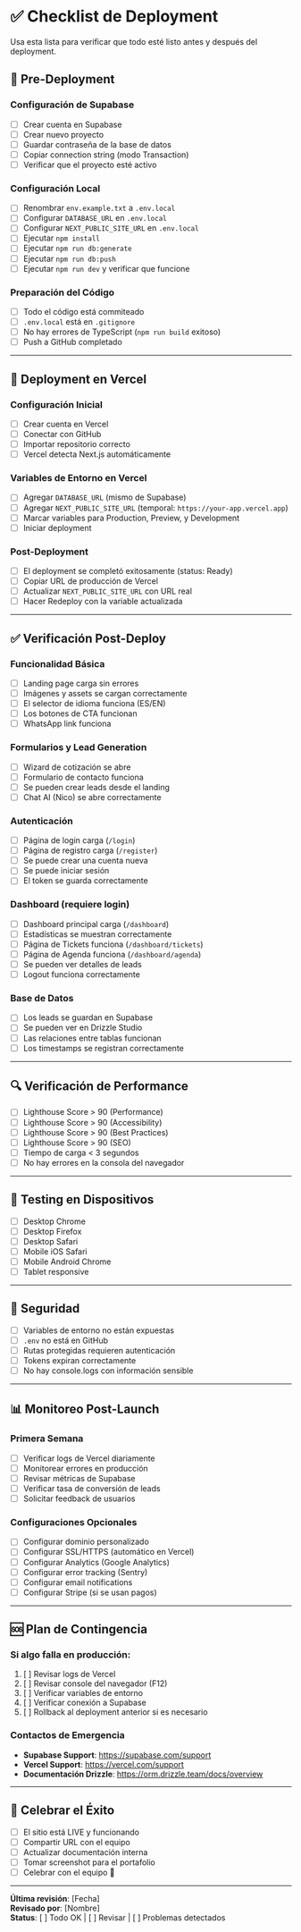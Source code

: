 # ✅ Checklist de Deployment

Usa esta lista para verificar que todo esté listo antes y después del deployment.

## 🔧 Pre-Deployment

### Configuración de Supabase
- [ ] Crear cuenta en Supabase
- [ ] Crear nuevo proyecto
- [ ] Guardar contraseña de la base de datos
- [ ] Copiar connection string (modo Transaction)
- [ ] Verificar que el proyecto esté activo

### Configuración Local
- [ ] Renombrar `env.example.txt` a `.env.local`
- [ ] Configurar `DATABASE_URL` en `.env.local`
- [ ] Configurar `NEXT_PUBLIC_SITE_URL` en `.env.local`
- [ ] Ejecutar `npm install`
- [ ] Ejecutar `npm run db:generate`
- [ ] Ejecutar `npm run db:push`
- [ ] Ejecutar `npm run dev` y verificar que funcione

### Preparación del Código
- [ ] Todo el código está commiteado
- [ ] `.env.local` está en `.gitignore`
- [ ] No hay errores de TypeScript (`npm run build` exitoso)
- [ ] Push a GitHub completado

---

## 🚀 Deployment en Vercel

### Configuración Inicial
- [ ] Crear cuenta en Vercel
- [ ] Conectar con GitHub
- [ ] Importar repositorio correcto
- [ ] Vercel detecta Next.js automáticamente

### Variables de Entorno en Vercel
- [ ] Agregar `DATABASE_URL` (mismo de Supabase)
- [ ] Agregar `NEXT_PUBLIC_SITE_URL` (temporal: `https://your-app.vercel.app`)
- [ ] Marcar variables para Production, Preview, y Development
- [ ] Iniciar deployment

### Post-Deployment
- [ ] El deployment se completó exitosamente (status: Ready)
- [ ] Copiar URL de producción de Vercel
- [ ] Actualizar `NEXT_PUBLIC_SITE_URL` con URL real
- [ ] Hacer Redeploy con la variable actualizada

---

## ✅ Verificación Post-Deploy

### Funcionalidad Básica
- [ ] Landing page carga sin errores
- [ ] Imágenes y assets se cargan correctamente
- [ ] El selector de idioma funciona (ES/EN)
- [ ] Los botones de CTA funcionan
- [ ] WhatsApp link funciona

### Formularios y Lead Generation
- [ ] Wizard de cotización se abre
- [ ] Formulario de contacto funciona
- [ ] Se pueden crear leads desde el landing
- [ ] Chat AI (Nico) se abre correctamente

### Autenticación
- [ ] Página de login carga (`/login`)
- [ ] Página de registro carga (`/register`)
- [ ] Se puede crear una cuenta nueva
- [ ] Se puede iniciar sesión
- [ ] El token se guarda correctamente

### Dashboard (requiere login)
- [ ] Dashboard principal carga (`/dashboard`)
- [ ] Estadísticas se muestran correctamente
- [ ] Página de Tickets funciona (`/dashboard/tickets`)
- [ ] Página de Agenda funciona (`/dashboard/agenda`)
- [ ] Se pueden ver detalles de leads
- [ ] Logout funciona correctamente

### Base de Datos
- [ ] Los leads se guardan en Supabase
- [ ] Se pueden ver en Drizzle Studio
- [ ] Las relaciones entre tablas funcionan
- [ ] Los timestamps se registran correctamente

---

## 🔍 Verificación de Performance

- [ ] Lighthouse Score > 90 (Performance)
- [ ] Lighthouse Score > 90 (Accessibility)
- [ ] Lighthouse Score > 90 (Best Practices)
- [ ] Lighthouse Score > 90 (SEO)
- [ ] Tiempo de carga < 3 segundos
- [ ] No hay errores en la consola del navegador

---

## 📱 Testing en Dispositivos

- [ ] Desktop Chrome
- [ ] Desktop Firefox
- [ ] Desktop Safari
- [ ] Mobile iOS Safari
- [ ] Mobile Android Chrome
- [ ] Tablet responsive

---

## 🔐 Seguridad

- [ ] Variables de entorno no están expuestas
- [ ] `.env` no está en GitHub
- [ ] Rutas protegidas requieren autenticación
- [ ] Tokens expiran correctamente
- [ ] No hay console.logs con información sensible

---

## 📊 Monitoreo Post-Launch

### Primera Semana
- [ ] Verificar logs de Vercel diariamente
- [ ] Monitorear errores en producción
- [ ] Revisar métricas de Supabase
- [ ] Verificar tasa de conversión de leads
- [ ] Solicitar feedback de usuarios

### Configuraciones Opcionales
- [ ] Configurar dominio personalizado
- [ ] Configurar SSL/HTTPS (automático en Vercel)
- [ ] Configurar Analytics (Google Analytics)
- [ ] Configurar error tracking (Sentry)
- [ ] Configurar email notifications
- [ ] Configurar Stripe (si se usan pagos)

---

## 🆘 Plan de Contingencia

### Si algo falla en producción:
1. [ ] Revisar logs de Vercel
2. [ ] Revisar console del navegador (F12)
3. [ ] Verificar variables de entorno
4. [ ] Verificar conexión a Supabase
5. [ ] Rollback al deployment anterior si es necesario

### Contactos de Emergencia
- **Supabase Support**: https://supabase.com/support
- **Vercel Support**: https://vercel.com/support
- **Documentación Drizzle**: https://orm.drizzle.team/docs/overview

---

## 🎉 Celebrar el Éxito

- [ ] El sitio está LIVE y funcionando
- [ ] Compartir URL con el equipo
- [ ] Actualizar documentación interna
- [ ] Tomar screenshot para el portafolio
- [ ] Celebrar con el equipo 🥳

---

**Última revisión**: [Fecha]  
**Revisado por**: [Nombre]  
**Status**: [ ] Todo OK | [ ] Revisar | [ ] Problemas detectados

